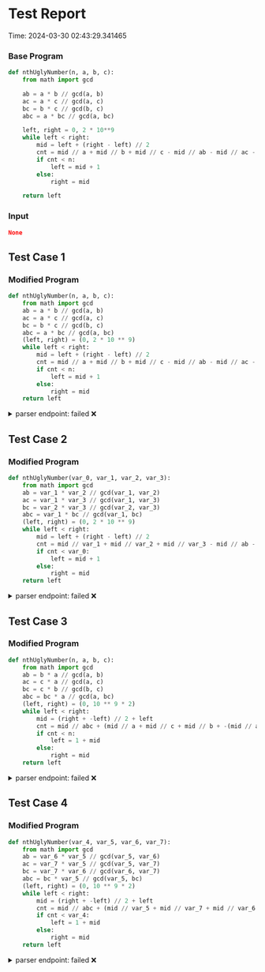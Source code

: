 # Test Report

Time: 2024-03-30 02:43:29.341465

### Base Program

```py
def nthUglyNumber(n, a, b, c):
    from math import gcd

    ab = a * b // gcd(a, b)
    ac = a * c // gcd(a, c)
    bc = b * c // gcd(b, c)
    abc = a * bc // gcd(a, bc)

    left, right = 0, 2 * 10**9
    while left < right:
        mid = left + (right - left) // 2
        cnt = mid // a + mid // b + mid // c - mid // ab - mid // ac - mid // bc + mid // abc
        if cnt < n:
            left = mid + 1
        else:
            right = mid

    return left
```

### Input

```json
None
```

## Test Case 1

### Modified Program

```py
def nthUglyNumber(n, a, b, c):
    from math import gcd
    ab = a * b // gcd(a, b)
    ac = a * c // gcd(a, c)
    bc = b * c // gcd(b, c)
    abc = a * bc // gcd(a, bc)
    (left, right) = (0, 2 * 10 ** 9)
    while left < right:
        mid = left + (right - left) // 2
        cnt = mid // a + mid // b + mid // c - mid // ab - mid // ac - mid // bc + mid // abc
        if cnt < n:
            left = mid + 1
        else:
            right = mid
    return left
```

<details>
<summary>parser endpoint: failed ❌</summary>

Message: 
```
'NoneType' object has no attribute 'status_code'
```

Actual Output: None

</details>

## Test Case 2

### Modified Program

```py
def nthUglyNumber(var_0, var_1, var_2, var_3):
    from math import gcd
    ab = var_1 * var_2 // gcd(var_1, var_2)
    ac = var_1 * var_3 // gcd(var_1, var_3)
    bc = var_2 * var_3 // gcd(var_2, var_3)
    abc = var_1 * bc // gcd(var_1, bc)
    (left, right) = (0, 2 * 10 ** 9)
    while left < right:
        mid = left + (right - left) // 2
        cnt = mid // var_1 + mid // var_2 + mid // var_3 - mid // ab - mid // ac - mid // bc + mid // abc
        if cnt < var_0:
            left = mid + 1
        else:
            right = mid
    return left
```

<details>
<summary>parser endpoint: failed ❌</summary>

Message: 
```
'NoneType' object has no attribute 'status_code'
```

Actual Output: None

</details>

## Test Case 3

### Modified Program

```py
def nthUglyNumber(n, a, b, c):
    from math import gcd
    ab = b * a // gcd(a, b)
    ac = c * a // gcd(a, c)
    bc = c * b // gcd(b, c)
    abc = bc * a // gcd(a, bc)
    (left, right) = (0, 10 ** 9 * 2)
    while left < right:
        mid = (right + -left) // 2 + left
        cnt = mid // abc + (mid // a + mid // c + mid // b + -(mid // ab) + -(mid // ac) + -(mid // bc))
        if cnt < n:
            left = 1 + mid
        else:
            right = mid
    return left
```

<details>
<summary>parser endpoint: failed ❌</summary>

Message: 
```
'NoneType' object has no attribute 'status_code'
```

Actual Output: None

</details>

## Test Case 4

### Modified Program

```py
def nthUglyNumber(var_4, var_5, var_6, var_7):
    from math import gcd
    ab = var_6 * var_5 // gcd(var_5, var_6)
    ac = var_7 * var_5 // gcd(var_5, var_7)
    bc = var_7 * var_6 // gcd(var_6, var_7)
    abc = bc * var_5 // gcd(var_5, bc)
    (left, right) = (0, 10 ** 9 * 2)
    while left < right:
        mid = (right + -left) // 2 + left
        cnt = mid // abc + (mid // var_5 + mid // var_7 + mid // var_6 + -(mid // ab) + -(mid // ac) + -(mid // bc))
        if cnt < var_4:
            left = 1 + mid
        else:
            right = mid
    return left
```

<details>
<summary>parser endpoint: failed ❌</summary>

Message: 
```
'NoneType' object has no attribute 'status_code'
```

Actual Output: None

</details>

